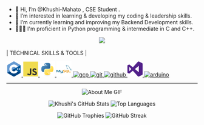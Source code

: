 - 👋 Hi, I’m @Khushi-Mahato , CSE Student .
- 👀 I’m interested in learning & developing my coding & leadership skills.
- 🌱 I’m currently learning and improving my Backend Development skills.
- 👩🏻‍💻 I'm proficient in Python programming & intermediate in C and C++.

<!---
Khushi-Mahato/Khushi-Mahato is a ✨ special ✨ repository because its `README.md` (this file) appears on your GitHub profile.
You can click the Preview link to take a look at your changes.
--->
<p align="center">
<!--   <a href="https://github.com/DenverCoder1/readme-typing-svg"> -->
    <img src="https://readme-typing-svg.herokuapp.com?color=E22FE4&width=380&height=28&lines=Hi👋+I'm+Khushi+Mahato..;I'm+a+Coder+👩🏻‍💻.;Nice+To+Meet+You+....&center=true"></a></p>
<!--     <img src="https://readme-typing-svg.herokuapp.com?color=E22FE4&width=380&height=28&lines=Hi👋+I'm+Khushi+Mahato..;Microsoft+Student+Ambassador;Coder..;Nice+To+Meet+You+....&center=true"></a></p>
 -->
|  TECHNICAL SKILLS & TOOLS |

<p align="right side">
<a  href="https://www.w3schools.com/cpp/" target="__blank" rel="noreferrer">
    <img src="https://raw.githubusercontent.com/devicons/devicon/master/icons/cplusplus/cplusplus-original.svg" alt="cplusplus" width="40" height="40"/>
  </a>
  <a  href="https://developer.mozilla.org/en-US/docs/Web/JavaScript" target="__blank" rel="noreferrer">
    <img src="https://raw.githubusercontent.com/devicons/devicon/master/icons/javascript/javascript-original.svg" alt="javascript" width="40" height="40"/>
  </a>
  <a  href="https://www.python.org" target="__blank" rel="noreferrer">
       <img src="https://raw.githubusercontent.com/devicons/devicon/master/icons/python/python-original.svg" alt="python" width="40" height="40"/>
  </a>
  <a   href="https://www.mysql.com/" target="__blank" rel="noreferrer">
       <img src="https://raw.githubusercontent.com/devicons/devicon/master/icons/mysql/mysql-original-wordmark.svg" alt="mysql" width="40" height="40"/>
  </a>
  <a   href="https://cloud.google.com" target="__blank" rel="noreferrer">
    <img src="https://www.vectorlogo.zone/logos/google_cloud/google_cloud-icon.svg" alt="gcp" width="40" height="40"/>
  </a>
   </a>
  <a href="https://git-scm.com/" target="_blank" rel="noreferrer">
    <img src="https://www.vectorlogo.zone/logos/git-scm/git-scm-icon.svg" alt="git" width="40" height="40"/>
  </a>
  <a href="https://www.github.com" target="_blank" rel="noreferrer">
    <img src="https://www.vectorlogo.zone/logos/github/github-icon.svg" alt="github" width="40" height="40"/>
  </a>
  <a href="https://code.visualstudio.com/" target="_blank" rel="noreferrer">
    <img src="https://raw.githubusercontent.com/devicons/devicon/master/icons/visualstudio/visualstudio-plain.svg" alt="vscode" width="40" height="40"/>
  </a>
  <a href="https://www.arduino.cc/" target="_blank" rel="noreferrer">
    <img src="https://cdn.worldvectorlogo.com/logos/arduino-1.svg" alt="arduino" width="40" height="40"/>
  </a>
  
  ------
  <p align="center">
       <img src="https://github.com/7oSkaaa/7oSkaaa/blob/main/Images/about_me.gif?raw=true" alt="About Me GIF" width="180px"><br/>
<p align="center">
  <img src="https://github-readme-stats.vercel.app/api?username=khushi-mahato&show_icons=true&theme=radical" alt="Khushi's GitHub Stats" />
  <img src="https://github-readme-stats.vercel.app/api/top-langs/?username=khushi-mahato&layout=compact&theme=radical" alt="Top Languages" width="41%"/>
</p>

<p align="center">
  <img src="https://github-profile-trophy.vercel.app/?username=khushi-mahato&theme=onedark&no-frame=true&row=1&column=6" alt="GitHub Trophies" />
  <img src="https://github-readme-streak-stats.herokuapp.com/?user=khushi-mahato&theme=radical" alt="GitHub Streak" />
</p>
       
